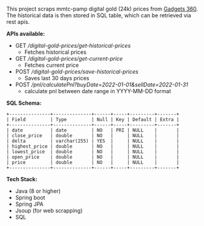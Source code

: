This project scraps mmtc-pamp digital gold (24k) prices from [Gadgets 360](https://gadgets.ndtv.com/finance/digital-gold-price-in-india). 
The historical data is then stored in SQL table, which can be retrieved via rest apis.

**APIs available:**
- GET _/digital-gold-prices/get-historical-prices_
  - Fetches historical prices
- GET _/digital-gold-prices/get-current-price_
  - Fetches current price
- POST _/digital-gold-prices/save-historical-prices_
  - Saves last 30 days prices
- POST _/pnl/calculatePnl?buyDate=2022-01-01&sellDate=2022-01-31_
  - calculate pnl between date range in YYYY-MM-DD format

**SQL Schema:**
```
+---------------+--------------+------+-----+---------+-------+
| Field         | Type         | Null | Key | Default | Extra |
+---------------+--------------+------+-----+---------+-------+
| date          | date         | NO   | PRI | NULL    |       |
| close_price   | double       | NO   |     | NULL    |       |
| delta         | varchar(255) | YES  |     | NULL    |       |
| highest_price | double       | NO   |     | NULL    |       |
| lowest_price  | double       | NO   |     | NULL    |       |
| open_price    | double       | NO   |     | NULL    |       |
| price         | double       | NO   |     | NULL    |       |
+---------------+--------------+------+-----+---------+-------+
```

**Tech Stack:**
- Java (8 or higher)
- Spring boot
- Spring JPA
- Jsoup (for web scrapping)
- SQL
